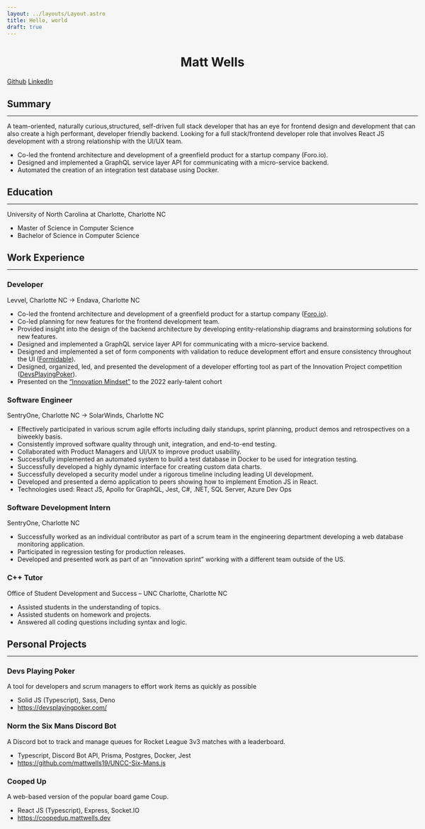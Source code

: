 ```yaml
---
layout: ../layouts/Layout.astro
title: Hello, world
draft: true
---
```


<style>
	html {
    font-family: 'Noto Sans';
		background-color: #F6F6F6;
    font-size: 100%;
	}

  body {
    max-width: 1000px;
    padding: 1rem;
    margin: auto;
  }

  h1 {
    text-align: center;
  }

  h2 {
    margin-bottom: 0;
  }
</style>

# Matt Wells

[Github](https://github.com/mattwells19)
[LinkedIn](https://www.linkedin.com/in/mwells21/)

## Summary
---

A team-oriented, naturally curious,structured, self-driven full stack developer that has an eye for frontend design and development that can also create a high performant, developer friendly backend. Looking for a full stack/frontend developer role that involves React JS development with a strong relationship with the UI/UX team.
 - Co-led the frontend architecture and development of a greenfield product for a startup company (Foro.io).
 - Designed and implemented a GraphQL service layer API for communicating with a micro-service backend.
 - Automated the creation of an integration test database using Docker.

## Education
---

University of North Carolina at Charlotte, Charlotte NC
 - Master of Science in Computer Science
 - Bachelor of Science in Computer Science

## Work Experience
---

### Developer

Levvel, Charlotte NC → Endava, Charlotte NC
 - Co-led the frontend architecture and development of a greenfield product for a startup company ([Foro.io](https://foro.io/)).
 - Co-led planning for new features for the frontend development team.
 - Provided insight into the design of the backend architecture by developing entity-relationship diagrams and brainstorming solutions for new features.
 - Designed and implemented a GraphQL service layer API for communicating with a micro-service backend.
 - Designed and implemented a set of form components with validation to reduce development effort and ensure consistency throughout the UI ([Formidable](https://github.com/mattwells19/formidable)).
 - Designed, organized, led, and presented the development of a developer efforting tool as part of the Innovation Project competition ([DevsPlayingPoker](https://devsplayingpoker.com/)).
 - Presented on the [“Innovation Mindset”](https://docs.google.com/presentation/d/1ZoFScsCjvyXeP9RR-5NTbZs9jEHB-n-bphiN3rzBySY/edit?usp=sharing) to the 2022 early-talent cohort

### Software Engineer

SentryOne, Charlotte NC → SolarWinds, Charlotte NC
 - Effectively participated in various scrum agile efforts including daily standups, sprint planning, product demos and retrospectives on a biweekly basis.
 - Consistently improved software quality through unit, integration, and end-to-end testing.
 - Collaborated with Product Managers and UI/UX to improve product usability.
 - Successfully implemented an automated system to build a test database in Docker to be used for integration testing.
 - Successfully developed a highly dynamic interface for creating custom data charts.
 - Successfully developed a security model under a rigorous timeline including leading UI development.
 - Developed and presented a demo application to peers showing how to implement Emotion JS in React.
 - Technologies used: React JS, Apollo for GraphQL, Jest, C#, .NET, SQL Server, Azure Dev Ops

### Software Development Intern

SentryOne, Charlotte NC
 - Successfully worked as an individual contributor as part of a scrum team in the engineering department developing a web database monitoring application.
 - Participated in regression testing for production releases.
 - Developed and presented work as part of an “innovation sprint” working with a different team outside of the US.

### C++ Tutor

Office of Student Development and Success – UNC Charlotte, Charlotte NC
 - Assisted students in the understanding of topics.
 - Assisted students on homework and projects.
 - Answered all coding questions including syntax and logic.

## Personal Projects
---

### Devs Playing Poker

A tool for developers and scrum managers to effort work items as quickly as possible
 - Solid JS (Typescript), Sass, Deno
 - https://devsplayingpoker.com/

### Norm the Six Mans Discord Bot

A Discord bot to track and manage queues for Rocket League 3v3 matches with a leaderboard.
 - Typescript, Discord Bot API, Prisma, Postgres, Docker, Jest
 - https://github.com/mattwells19/UNCC-Six-Mans.js

### Cooped Up

A web-based version of the popular board game Coup.
 - React JS (Typescript), Express, Socket.IO
 - https://coopedup.mattwells.dev
